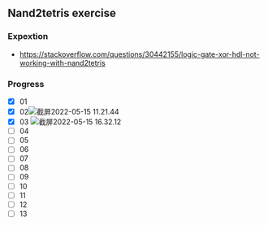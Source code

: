 ## Nand2tetris exercise
### Expextion
- https://stackoverflow.com/questions/30442155/logic-gate-xor-hdl-not-working-with-nand2tetris

### Progress
- [x] 01
- [x] 02![截屏2022-05-15 11.21.44](https://tva1.sinaimg.cn/large/e6c9d24egy1h296yaoresj20vy0lc0td.jpg)
- [x] 03 ![截屏2022-05-15 16.32.12](https://tva1.sinaimg.cn/large/e6c9d24egy1h2970m3p5yj21ej0u0wg5.jpg)
- [ ] 04
- [ ] 05
- [ ] 06
- [ ] 07
- [ ] 08
- [ ] 09
- [ ] 10
- [ ] 11
- [ ] 12
- [ ] 13